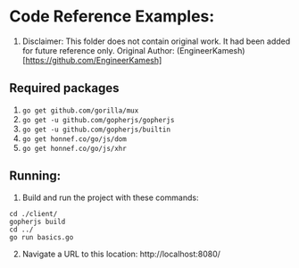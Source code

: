 # Code Reference Examples:

1. Disclaimer: This folder does not contain original work. It had been added for future reference only. Original Author:  (EngineerKamesh)[https://github.com/EngineerKamesh]


## Required packages
1. `go get github.com/gorilla/mux`
2. `go get -u github.com/gopherjs/gopherjs`
3. `go get -u github.com/gopherjs/builtin`
4. `go get honnef.co/go/js/dom`
5. `go get honnef.co/go/js/xhr`

## Running:
1. Build and run the project with these commands:
```
cd ./client/
gopherjs build
cd ../
go run basics.go
```
2. Navigate a URL to this location: http://localhost:8080/

